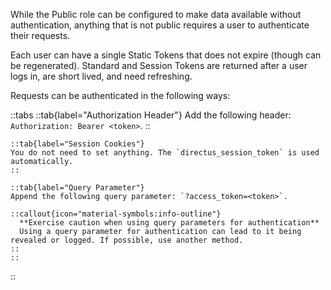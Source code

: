 While the Public role can be configured to make data available without authentication, anything that is not public requires a user to authenticate their requests.

Each user can have a single Static Tokens that does not expire (though can be regenerated). Standard and Session Tokens are returned after a user logs in, are short lived, and need refreshing.

Requests can be authenticated in the following ways:

::tabs
	::tab{label="Authorization Header"}
	Add the following header: `Authorization: Bearer <token>`.
	::

	::tab{label="Session Cookies"}
	You do not need to set anything. The `directus_session_token` is used automatically.
	::

	::tab{label="Query Parameter"}
	Append the following query parameter: `?access_token=<token>`.

    ::callout{icon="material-symbols:info-outline"}
      **Exercise caution when using query parameters for authentication**  
      Using a query parameter for authentication can lead to it being revealed or logged. If possible, use another method.
    ::
	::
::
